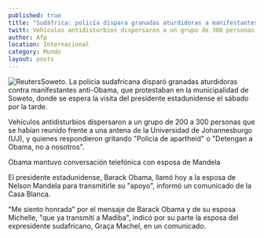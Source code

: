 ```yaml
---
published: true
title: "Sudáfrica: policía dispara granadas aturdidoras a manifestantes antiObama"
twitt: Vehículos antidisturbios dispersaron a un grupo de 300 personas que se encontraban frente a la Universidad de Johannesburgo
author: Afp
location: Internacional
category: Mundo
layout: posts
---
```


![Reuters](http://i.imgur.com/NR4RXScm.jpg)Soweto. La policía sudafricana disparó granadas aturdidoras contra manifestantes anti-Obama, que protestaban en la municipalidad de Soweto, donde se espera la visita del presidente estadunidense el sábado por la tarde.

Vehículos antidisturbios dispersaron a un grupo de 200 a 300 personas que se habían reunido frente a una antena de la Universidad de Johannesburgo (UJ), y quienes respondieron gritando "Policía de apartheid" o "Detengan a Obama, no a nosotros".

Obama mantuvo conversación telefónica con esposa de Mandela

El presidente estadunidense, Barack Obama, llamó hoy a la esposa de Nelson Mandela para transmitirle su "apoyo", informó un comunicado de la Casa Blanca.

"Me siento honrada" por el mensaje de Barack Obama y de su esposa Michelle, "que ya transmití a Madiba", indicó por su parte la esposa del expresidente sudafricano, Graça Machel, en un comunicado.
